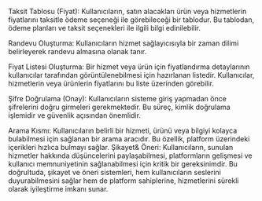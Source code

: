 Taksit Tablosu (Fiyat): Kullanıcıların, satın alacakları ürün veya hizmetlerin fiyatlarını taksitle ödeme seçeneği ile görebileceği bir tablodur. Bu tablodan, ödeme planları ve taksit seçenekleri ile ilgili bilgi edinilebilir.

Randevu Oluşturma: Kullanıcıların hizmet sağlayıcısıyla bir zaman dilimi belirleyerek randevu almasına olanak tanır. 

Fiyat Listesi Oluşturma: Bir hizmet veya ürün için fiyatlandırma detaylarının kullanıcılar tarafından görüntülenebilmesi için hazırlanan listedir. Kullanıcılar, hizmetlerin veya ürünlerin fiyatlarını bu liste üzerinden görebilir.

Şifre Doğrulama (Onay): Kullanıcıların sisteme giriş yapmadan önce şifrelerini doğru girmeleri gerekmektedir. Bu süreç, kimlik doğrulama işlemidir ve güvenlik açısından önemlidir.

Arama Kısmı: Kullanıcıların belirli bir hizmeti, ürünü veya bilgiyi kolayca bulabilmesi için sağlanan bir arama aracıdır. Bu özellik, platform üzerindeki içerikleri hızlıca bulmayı sağlar.
Şikayet& Öneri: Kullanıcıların, sunulan hizmetler hakkında düşüncelerini paylaşabilmesi, platformların gelişmesi ve kullanıcı memnuniyetinin sağlanabilmesi için kritik bir gereksinimdir. Bu doğrultuda, şikayet ve öneri sistemleri, hem kullanıcıların seslerini duyurabilmesini sağlar hem de platform sahiplerine, hizmetlerini sürekli olarak iyileştirme imkanı sunar.
